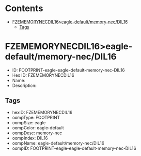 



Contents
========

* [FZEMEMORYNECDIL16>eagle-default/memory-nec/DIL16](#fzememorynecdil16eagle-defaultmemory-necdil16)
	* [Tags](#tags)

# FZEMEMORYNECDIL16>eagle-default/memory-nec/DIL16

- ID: FOOTPRINT-eagle-eagle-default-memory-nec-DIL16
- Hex ID: FZEMEMORYNECDIL16
- Name: 
- Description: 

## Tags

- hexID: FZEMEMORYNECDIL16
- oompType: FOOTPRINT
- oompSize: eagle
- oompColor: eagle-default
- oompDesc: memory-nec
- oompIndex: DIL16
- oompName: eagle-default/memory-nec/DIL16
- oompID: FOOTPRINT-eagle-eagle-default-memory-nec-DIL16

